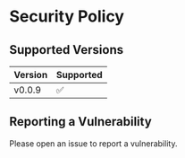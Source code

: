 # Security Policy

## Supported Versions

| Version | Supported          |
| ------- | ------------------ |
| v0.0.9  | :white_check_mark: |

## Reporting a Vulnerability

Please open an issue to report a vulnerability.
